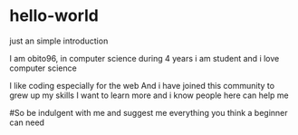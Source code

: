 # hello-world
just an simple introduction

I am obito96, in computer science during 4 years
i am student and i love computer science

I like coding especially for the web
And i have joined this community to grew up my skills
I want to learn more and i know people here can help me

#So be indulgent with me and suggest me everything you think a beginner can need
